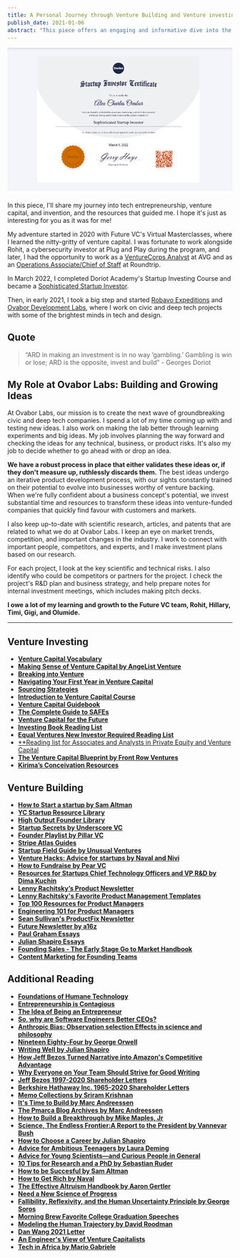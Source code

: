 ```yaml
---
title: A Personal Journey through Venture Building and Venture investing
publish_date: 2021-01-06
abstract: "This piece offers an engaging and informative dive into the realm of technology entrepreneurship, venture capital, and invention, told through the personal journey of the author. Readers are introduced to key resources that have been pivotal in the author's understanding of venture building and investing, including online courses, books, and articles."
---
```


<img src="first/doriot.png"/>

In this piece, I'll share my journey into tech entrepreneurship, venture capital, and invention, and the resources that guided me. I hope it's just as interesting for you as it was for me!

My adventure started in 2020 with Future VC's Virtual Masterclasses, where I learned the nitty-gritty of venture capital. I was fortunate to work alongside Rohit, a cybersecurity investor at Plug and Play during the program, and later, I had the opportunity to work as a [VentureCorps Analyst](https://www.crunchbase.com/person/alex-ovabor) at AVG and as an [Operations Associate/Chief of Staff](https://www.roundtripafrika.com/people) at Roundtrip.

In March 2022, I completed Doriot Academy's Startup Investing Course and became a [Sophisticated Startup Investor](https://www.credential.net/06e4482c-1f2c-464f-a902-61f01c7d4469#gs.0rn94q). 

Then, in early 2021, I took a big step and started [Robavo Expeditions](https://www.robavo.xyz) and [Ovabor Development Labs](https://www.ovabor.xyz), where I work on civic and deep tech projects with some of the brightest minds in tech and design.

## Quote

> “ARD in making an investment is in no way ‘gambling.’ Gambling is win or lose; ARD is the opposite, invest and build” - Georges Doriot


## My Role at Ovabor Labs: Building and Growing Ideas

At Ovabor Labs, our mission is to create the next wave of groundbreaking civic and deep tech companies. I spend a lot of my time coming up with and testing new ideas.  I also work on making the lab better through learning experiments and big ideas. My job involves planning the way forward and checking the ideas for any technical, business, or product risks. It's also my job to decide whether to go ahead with or drop an idea. 

**We have a robust process in place that either validates these ideas or, if they don't measure up, ruthlessly discards them.**
The best ideas undergo an iterative product development process, with our sights constantly trained on their potential to evolve into businesses worthy of venture backing. When we're fully confident about a business concept's potential, we invest substantial time and resources to transform these ideas into venture-funded companies that quickly find favour with customers and markets.

I also keep up-to-date with scientific research, articles, and patents that are related to what we do at Ovabor Labs. I keep an eye on market trends, competition, and important changes in the industry. I work to connect with important people, competitors, and experts, and I make investment plans based on our research.

For each project, I look at the key scientific and technical risks. I also identify who could be competitors or partners for the project. I check the project's R&D plan and business strategy, and help prepare notes for internal investment meetings, which includes making pitch decks.

**I owe a lot of my learning and growth to the Future VC team, Rohit, Hillary, Timi, Gigi, and Olumide.**


***
## Venture Investing
- [**Venture Capital Vocabulary**](https://www.vcguide.co/vocab)
- [**Making Sense of Venture Capital by AngeList Venture**](https://learn.angellist.com/)
- [**Breaking into Venture**](https://cowboy.docsend.com/view/qecthfnxpn9jy3gd)
- [**Navigating Your First Year in Venture Capital**](https://cowboy.docsend.com/view/244ssbxc852yf526)
- [**Sourcing Strategies**](https://cowboy.docsend.com/view/njqz2rjdkwwigd2t)
- [**Introduction to Venture Capital Course**](https://ripplexfellowship.thinkific.com/courses/public)
- [**Venture Capital Guidebook**](https://docsend.com/view/dvufhb27r5bzrpym)
- [**The Complete Guide to SAFEs**](https://joshephraim.medium.com/complete-guide-to-understanding-safes-how-we-invest-at-dorm-room-fund-bbb37855ec4e)
- [**Venture Capital for the Future**](http://www.visionpioneers.net/Venture%20Capital%20for%20the%20Future.pdf)
- [**Investing Book Reading List**](https://gavin-baker.medium.com/investing-book-list-5fba1b80728d)
- [**Equal Ventures New Investor Required Reading List**](https://medium.com/@EqualVentures/venture-investing-101-equals-required-reading-list-for-new-hires-9bfdf5408802)
- [**Reading list for Associates and Analysts in Private Equity and Venture Capital](https://teten.com/onboarding-new-private-equity-venture-capital-analysts-and-associates/)
- [**The Venture Capital Blueprint by Front Row Ventures**](https://academy.frontrow.ventures/courses/vcblueprint)
- [**Kirima’s Conceivation Resources**](https://cantosvc.notion.site/Kirima-s-Conceivation-Resources-87361261693c46388c49f1637e6de5b3)

## Venture Building
- [**How to Start a startup by Sam Altman**](https://startupclass.samaltman.com/)
- [**YC Startup Resource Library**](https://www.ycombinator.com/library)
- [**High Output Founder Library**](https://www.founderlibrary.com/)
- [**Startup Secrets by Underscore VC**](https://underscore.vc/startupsecrets/)
- [**Founder Playlist by Pillar VC**](https://www.pillar.vc/playlist/)
- [**Stripe Atlas Guides**](https://stripe.com/atlas/guides)
- [**Startup Field Guide by Unusual Ventures**](https://www.field-guide.unusual.vc/)
- [**Venture Hacks: Advice for startups by Naval and Nivi**](https://venturehacks.com/)
- [**How to Fundraise by Pear VC**](https://blog.pear.vc/category/fundraising/)
- [**Resources for Startups Chief Technology Officers and VP R&D by Dima Kuchin**](https://github.com/kuchin/awesome-cto)
- [**Lenny Rachitsky’s Product Newsletter**](https://www.lennyrachitsky.com/)
- [**Lenny Rachitsky's Favorite Product Management Templates**](https://www.lennysnewsletter.com/p/my-favorite-templates-issue-37?utm_source=url)
- [**Top 100 Resources for Product Managers**](https://www.sachinrekhi.com/top-resources-for-product-managers)
- [**Engineering 101 for Product Managers**](https://www.lennysnewsletter.com/p/the-top-5-things-pms-should-know?s=r)
- [**Sean Sullivan's ProductFix Newsletter**](https://productstride.substack.com/archive)
- [**Future Newsletter by a16z**](https://future.a16z.com/)
- [**Paul Graham Essays**](http://www.paulgraham.com/articles.html)
- [**Julian Shapiro Essays**](https://www.julian.com/blog)
- [**Founding Sales - The Early Stage Go to Market Handbook**](https://docs.google.com/document/u/1/d/1ZHCSm5yUAGhdpDH9VFTPS271LZ-RgF3YHkvZQePxGnM/mobilebasic)
- [**Content Marketing for Founding Teams**](https://www.notion.so/Content-marketing-for-founding-teams-fd1c96b0ef9840b29088b5385603ff12)

## Additional Reading
- [**Foundations of Humane Technology**](https://www.humanetech.com/course)
- [**Entrepreneurship is Contagious**](https://www.newthingsunderthesun.com/pub/uhudflze/release/8?readingCollection=9f57d356)
- [**The Idea of Being an Entrepreneur**](https://www.newthingsunderthesun.com/pub/3h93inee/release/6?readingCollection=9f57d356)
- [**So, why are Software Engineers Better CEOs?**](https://iism.org/article/so-why-are-software-engineers-better-ceos-60)
- [**Anthropic Bias: Observation selection Effects in science and philosophy**](https://www.anthropic-principle.com/q=book/table_of_contents/)
- [**Nineteen Eighty-Four by George Orwell**](https://gutenberg.net.au/ebooks01/0100021.txt)
- [**Writing Well by Julian Shapiro**](https://www.julian.com/guide/write/intro)
- [**How Jeff Bezos Turned Narrative into Amazon's Competitive Advantage**](https://slab.com/blog/jeff-bezos-writing-management-strategy/)
- [**Why Everyone on Your Team Should Strive for Good Writing**](https://slab.com/blog/writing-in-workplace/)
- [**Jeff Bezos 1997-2020 Shareholder Letters**](https://ir.aboutamazon.com/annual-reports-proxies-and-shareholder-letters/default.aspx)
- [**Berkshire Hathaway Inc. 1965-2020 Shareholder Letters**](https://www.berkshirehathaway.com/letters/letters.html)
- [**Memo Collections by Sriram Krishnan**](https://sriramk.com/memos)
- [**It's Time to Build by Marc Andreessen**](https://future.a16z.com/its-time-to-build/)
- [**The Pmarca Blog Archives by Marc Andreessen**](https://a16z.com/wp-content/uploads/2021/08/The-pmarca-Blog-Archives.pdf)
- [**How to Build a Breakthrough by Mike Maples, Jr**](https://medium.com/@m2jr/how-to-build-a-breakthrough-3071b6415b06)
- [**Science, The Endless Frontier:A Report to the President by Vannevar Bush**](https://www.nsf.gov/od/lpa/nsf50/vbush1945.htm)
- [**How to Choose a Career by Julian Shapiro**](https://www.julian.com/blog/life-planning)
- [**Advice for Ambitious Teenagers by Laura Deming**](https://ldeming.posthaven.com/advice-for-ambitious-teenagers)
- [**Advice for Young Scientists—and Curious People in General**](https://fs.blog/advice-for-young-scientists/)
- [**10 Tips for Research and a PhD by Sebastian Ruder**](https://ruder.io/10-tips-for-research-and-a-phd/)
- [**How to be Succesful by Sam Altman**](https://blog.samaltman.com/how-to-be-successful)
- [**How to Get Rich by Naval**](https://venturehacks.com/get-rich)
- [**The Effective Altruism Handbook by Aaron Gertler**](https://forum.effectivealtruism.org/posts/cN9Zu7dowefAfmNnH/the-effective-altruism-handbook#1__The_Effectiveness_Mindset)
- [**Need a New Science of Progress**](https://www.theatlantic.com/science/archive/2019/07/we-need-new-science-progress/594946/)
- [**Fallibility, Reflexivity, and the Human Uncertainty Principle by George Soros**](https://www.georgesoros.com/2014/01/13/fallibility-reflexivity-and-the-human-uncertainty-principle-2/)
- [**Morning Brew Favorite College Graduation Speeches**](https://www.morningbrew.com/daily/stories/2020/05/15/favorite-college-graduation-speeches)
- [**Modeling the Human Trajectory by David Roodman**](https://www.openphilanthropy.org/blog/modeling-human-trajectory)
- [**Dan Wang 2021 Letter**](https://danwang.co/2021-letter/)
- [**An Engineer's View of Venture Capitalists**](https://spectrum.ieee.org/an-engineers-view-of-venture-capitalists)
- [**Tech in Africa by Mario Gabriele**](https://www.readthegeneralist.com/briefing/africa#toc-demographics-2)

